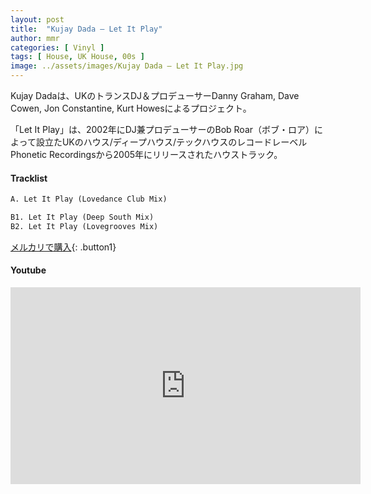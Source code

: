 ```yaml
---
layout: post
title:  "Kujay Dada – Let It Play"
author: mmr
categories: [ Vinyl ]
tags: [ House, UK House, 00s ]
image: ../assets/images/Kujay Dada – Let It Play.jpg
---
```


Kujay Dadaは、UKのトランスDJ＆プロデューサーDanny Graham, Dave Cowen, Jon Constantine, Kurt Howesによるプロジェクト。

「Let It Play」は、2002年にDJ兼プロデューサーのBob Roar（ボブ・ロア）によって設立たUKのハウス/ディープハウス/テックハウスのレコードレーベルPhonetic Recordingsから2005年にリリースされたハウストラック。

#### Tracklist
```md
A. Let It Play (Lovedance Club Mix)

B1. Let It Play (Deep South Mix)
B2. Let It Play (Lovegrooves Mix)
```

[メルカリで購入](https://jp.mercari.com/item/m37046875866?afid=6142608987){: .button1}

#### Youtube
<iframe width="560" height="315" src="https://www.youtube.com/embed/aDif4FM9A3c?si=xt2WguDLFNyAOA-Y" title="YouTube video player" frameborder="0" allow="accelerometer; autoplay; clipboard-write; encrypted-media; gyroscope; picture-in-picture; web-share" referrerpolicy="strict-origin-when-cross-origin" allowfullscreen></iframe>